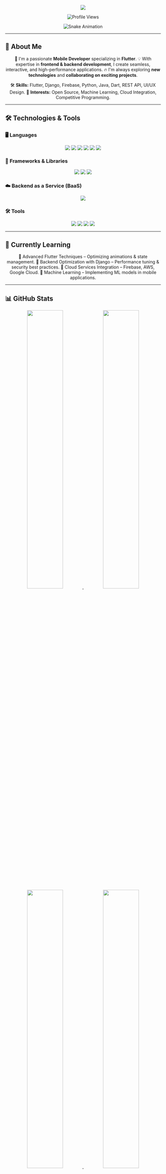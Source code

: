 <p align="center">
  <img src="https://readme-typing-svg.herokuapp.com?font=Fira+Code&size=30&pause=1000&color=00FF00&center=true&vCenter=true&width=600&lines=Hi+there!+I'm+Liben+Adugna!+👋" />
</p>

<p align="center">
  <img src="https://komarev.com/ghpvc/?username=Lib1221&style=flat-square&color=blue" alt="Profile Views" />
</p>

<p align="center">
  <img src="https://github.com/Lib1221/Lib1221/blob/output/github-contribution-grid-snake.svg" alt="Snake Animation" />
</p>

---

## 🚀 About Me  

<p align="center">
  🎯 I'm a passionate <strong>Mobile Developer</strong> specializing in <strong>Flutter</strong>.  
  💡 With expertise in <strong>frontend & backend development</strong>, I create seamless, interactive, and high-performance applications.  
  🔥 I'm always exploring <strong>new technologies</strong> and <strong>collaborating on exciting projects</strong>.  
</p>

<p align="center">
  🛠 <strong>Skills:</strong> Flutter, Django, Firebase, Python, Java, Dart, REST API, UI/UX Design.  
  🎨 <strong>Interests:</strong> Open Source, Machine Learning, Cloud Integration, Competitive Programming.  
</p>

---

## 🛠️ Technologies & Tools  

### 🖥️ Languages  

<p align="center">
  <img src="https://img.shields.io/badge/Dart-0175C2?style=for-the-badge&logo=dart&logoColor=white" />
  <img src="https://img.shields.io/badge/Python-3776AB?style=for-the-badge&logo=python&logoColor=white" />
  <img src="https://img.shields.io/badge/Java-007396?style=for-the-badge&logo=java&logoColor=white" />
  <img src="https://img.shields.io/badge/HTML-E34F26?style=for-the-badge&logo=html5&logoColor=white" />
  <img src="https://img.shields.io/badge/CSS-1572B6?style=for-the-badge&logo=css3&logoColor=white" />
  <img src="https://img.shields.io/badge/MySQL-4479A1?style=for-the-badge&logo=mysql&logoColor=white" />
</p>

### 🔗 Frameworks & Libraries  

<p align="center">
  <img src="https://img.shields.io/badge/Flutter-02569B?style=for-the-badge&logo=flutter&logoColor=white" />
  <img src="https://img.shields.io/badge/Django-092E20?style=for-the-badge&logo=django&logoColor=white" />
  <img src="https://img.shields.io/badge/Bootstrap-563D7C?style=for-the-badge&logo=bootstrap&logoColor=white" />
</p>

### ☁️ Backend as a Service (BaaS)  

<p align="center">
  <img src="https://img.shields.io/badge/Firebase-FFCA28?style=for-the-badge&logo=firebase&logoColor=black" />
</p>

### 🛠 Tools  

<p align="center">
  <img src="https://img.shields.io/badge/Git-F05032?style=for-the-badge&logo=git&logoColor=white" />
  <img src="https://img.shields.io/badge/VS%20Code-007ACC?style=for-the-badge&logo=visual-studio-code&logoColor=white" />
  <img src="https://img.shields.io/badge/Postman-FF6C37?style=for-the-badge&logo=postman&logoColor=white" />
  <img src="https://img.shields.io/badge/Figma-F24E1E?style=for-the-badge&logo=figma&logoColor=white" />
</p>

---

## 🌱 Currently Learning  

<p align="center">
📌 Advanced Flutter Techniques – Optimizing animations & state management.  
📌 Backend Optimization with Django – Performance tuning & security best practices.  
📌 Cloud Services Integration – Firebase, AWS, Google Cloud.  
📌 Machine Learning – Implementing ML models in mobile applications.  
</p>

---

## 📊 GitHub Stats  

<p align="center">
  <a href="https://github.com/Lib1221">
    <img width="48%" src="https://github-readme-stats.vercel.app/api?username=Lib1221&show_icons=true&theme=tokyonight" />
    <img width="48%" src="https://github-readme-stats.vercel.app/api/top-langs/?username=Lib1221&layout=donut&theme=tokyonight" />
    <img width="48%" src="https://github-profile-summary-cards.vercel.app/api/cards/stats?username=Lib1221&theme=tokyonight" />
    <img width="48%" src="https://github-profile-summary-cards.vercel.app/api/cards/profile-details?username=Lib1221&theme=tokyonight" />
  </a>
</p>

---

## 🏆 GitHub Achievements  

<p align="center">
  <img src="https://github-profile-trophy.vercel.app/?username=Lib1221&theme=tokyonight&column=7" />
</p>

---

## 📈 Contribution Graph  

<p align="center">
  <img src="https://github-readme-activity-graph.vercel.app/graph?username=Lib1221&theme=tokyonight" />
</p>

---

## 🎮 Fun Fact  

<p align="center">
⚡ Coding is like playing a puzzle game, but the satisfaction of solving real-world problems makes it even better! 🎯  
</p>

---

## 📫 How to Reach Me  

<p align="center">
  📧 <strong>Email:</strong> <a href="mailto:adugnaliben65@gmail.com">adugnaliben65@gmail.com</a>  
  📬 <strong>Telegram:</strong> <a href="https://t.me/liben12">@liben12</a>  
  💻 <strong>GitHub:</strong> <a href="https://github.com/Lib1221">Lib1221</a>  
</p>

---

## 💡 Featured Projects  

<p align="center">
  🚀 <strong><a href="https://github.com/Lib1221/flutter-exam">Flutter Exam</a></strong> – A comprehensive Flutter application for examination management.  
  🍽 <strong><a href="https://github.com/Lib1221/flutter-food_delivery">Flutter Food Delivery</a></strong> – A food delivery application built using Flutter and Firebase.  
</p>

---

## 🎯 Goals for 2025  

<p align="center">
✅ Contribute to <strong>more open-source projects</strong>.  
✅ Write <strong>technical articles and tutorials</strong>.  
✅ Learn and implement <strong>new technologies</strong> in my projects.  
</p>

---

<p align="center">
  💙 <strong>Thank you for visiting my profile!</strong> Feel free to connect if you'd like to collaborate or just want to say hi! 😊  
</p>

<p align="center">
  <img src="https://readme-typing-svg.herokuapp.com?font=Fira+Code&size=18&pause=1000&color=F7F7F7&width=435&lines=Happy+Coding!+👨‍💻+🚀" />
</p>
